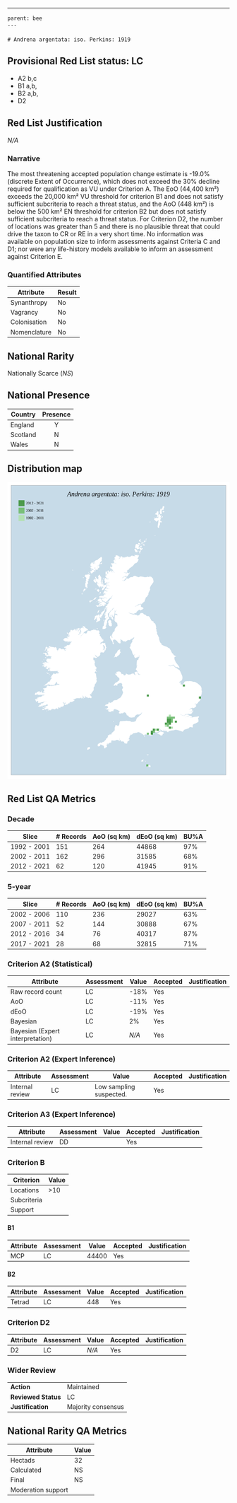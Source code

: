 ---
    parent: bee
    ---

    # Andrena argentata: iso. Perkins: 1919

## Provisional Red List status: LC
- A2 b,c
- B1 a,b, 
- B2 a,b, 
- D2

## Red List Justification
*N/A*
### Narrative


The most threatening accepted population change estimate is -19.0% (discrete Extent of Occurrence), which does not exceed the 30% decline required for qualification as VU under Criterion A. The EoO (44,400 km²) exceeds the 20,000 km² VU threshold for criterion B1 and does not satisfy sufficient subcriteria to reach a threat status, and the AoO (448 km²) is below the 500 km² EN threshold for criterion B2 but does not satisfy sufficient subcriteria to reach a threat status. For Criterion D2, the number of locations was greater than 5 and there is no plausible threat that could drive the taxon to CR or RE in a very short time. No information was available on population size to inform assessments against Criteria C and D1; nor were any life-history models available to inform an assessment against Criterion E.
### Quantified Attributes
|Attribute|Result|
|---|---|
|Synanthropy|No|
|Vagrancy|No|
|Colonisation|No|
|Nomenclature|No|


## National Rarity
Nationally Scarce (*NS*)

## National Presence
|Country|Presence
|---|:-:|
|England|Y|
|Scotland|N|
|Wales|N|


## Distribution map
![](../map/52.svg)

## Red List QA Metrics
### Decade
| Slice | # Records | AoO (sq km) | dEoO (sq km) |BU%A |
|---|---|---|---|---|
|1992 - 2001|151|264|44868|97%|
|2002 - 2011|162|296|31585|68%|
|2012 - 2021|62|120|41945|91%|
### 5-year
| Slice | # Records | AoO (sq km) | dEoO (sq km) |BU%A |
|---|---|---|---|---|
|2002 - 2006|110|236|29027|63%|
|2007 - 2011|52|144|30888|67%|
|2012 - 2016|34|76|40317|87%|
|2017 - 2021|28|68|32815|71%|
### Criterion A2 (Statistical)
|Attribute|Assessment|Value|Accepted|Justification
|---|---|---|---|---|
|Raw record count|LC|-18%|Yes||
|AoO|LC|-11%|Yes||
|dEoO|LC|-19%|Yes||
|Bayesian|LC|2%|Yes||
|Bayesian (Expert interpretation)|LC|*N/A*|Yes||
### Criterion A2 (Expert Inference)
|Attribute|Assessment|Value|Accepted|Justification
|---|---|---|---|---|
|Internal review|LC|Low sampling suspected.|Yes||
### Criterion A3 (Expert Inference)
|Attribute|Assessment|Value|Accepted|Justification
|---|---|---|---|---|
|Internal review|DD||Yes||
### Criterion B
|Criterion| Value|
|---|---|
|Locations|>10|
|Subcriteria||
|Support||
#### B1
|Attribute|Assessment|Value|Accepted|Justification
|---|---|---|---|---|
|MCP|LC|44400|Yes||
#### B2
|Attribute|Assessment|Value|Accepted|Justification
|---|---|---|---|---|
|Tetrad|LC|448|Yes||
### Criterion D2
|Attribute|Assessment|Value|Accepted|Justification
|---|---|---|---|---|
|D2|LC|*N/A*|Yes||
### Wider Review
|  |  |
|---|---|
|**Action**|Maintained|
|**Reviewed Status**|LC|
|**Justification**|Majority consensus|


## National Rarity QA Metrics
|Attribute|Value|
|---|---|
|Hectads|32|
|Calculated|NS|
|Final|NS|
|Moderation support||


